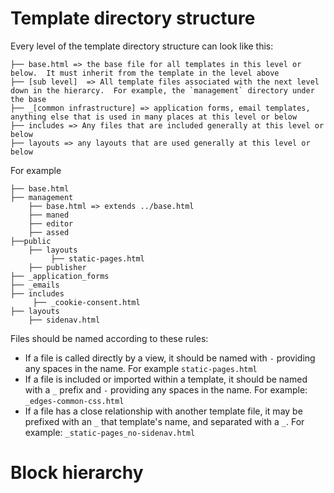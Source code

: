 # Template directory structure

Every level of the template directory structure can look like this:

```
├── base.html => the base file for all templates in this level or below.  It must inherit from the template in the level above
├── [sub level]  => All template files associated with the next level down in the hierarcy.  For example, the `management` directory under the base
├── _[common infrastructure] => application forms, email templates, anything else that is used in many places at this level or below
├── includes => Any files that are included generally at this level or below
├── layouts => any layouts that are used generally at this level or below
```

For example

```
├── base.html
├── management
    ├── base.html => extends ../base.html
    ├── maned
    ├── editor
    ├── assed
├──public
    ├── layouts
         ├── static-pages.html
    ├── publisher
├── _application_forms
├── _emails
├── includes
     ├── _cookie-consent.html
├── layouts
    ├── sidenav.html
```

Files should be named according to these rules:

* If a file is called directly by a view, it should be named with `-` providing any spaces in the name. For example `static-pages.html`
* If a file is included or imported within a template, it should be named with a `_` prefix and `-` providing any spaces in the name.  For example: `_edges-common-css.html`
* If a file has a close relationship with another template file, it may be prefixed with an `_` that template's name, and separated with a `_`.  For example: `_static-pages_no-sidenav.html`


# Block hierarchy

